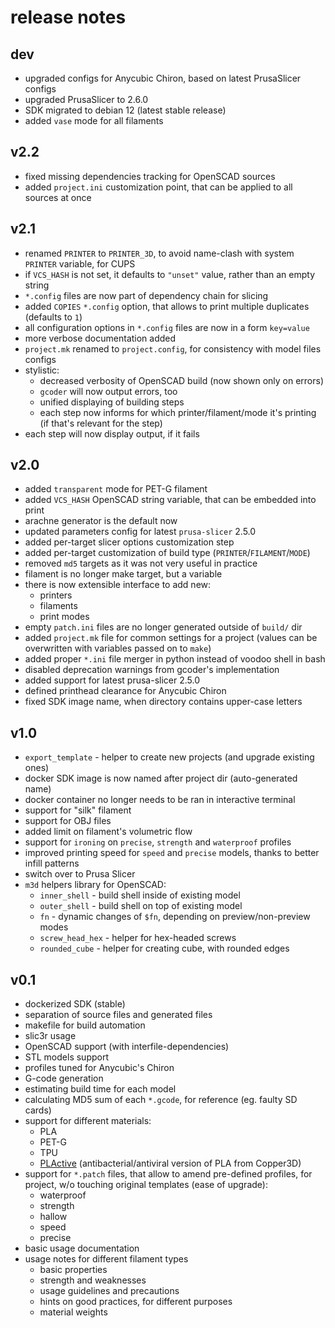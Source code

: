 # release notes

## dev
* upgraded configs for Anycubic Chiron, based on latest PrusaSlicer configs
* upgraded PrusaSlicer to 2.6.0
* SDK migrated to debian 12 (latest stable release)
* added `vase` mode for all filaments

## v2.2
* fixed missing dependencies tracking for OpenSCAD sources
* added `project.ini` customization point, that can be applied to all sources at once

## v2.1
* renamed `PRINTER` to `PRINTER_3D`, to avoid name-clash with system `PRINTER` variable, for CUPS
* if `VCS_HASH` is not set, it defaults to `"unset"` value, rather than an empty string
* `*.config` files are now part of dependency chain for slicing
* added `COPIES` `*.config` option, that allows to print multiple duplicates (defaults to `1`)
* all configuration options in `*.config` files are now in a form `key=value`
* more verbose documentation added
* `project.mk` renamed to `project.config`, for consistency with model files configs
* stylistic:
  - decreased verbosity of OpenSCAD build (now shown only on errors)
  - `gcoder` will now output errors, too
  - unified displaying of building steps
  - each step now informs for which printer/filament/mode it's printing (if that's relevant for the step)
* each step will now display output, if it fails


## v2.0
* added `transparent` mode for PET-G filament
* added `VCS_HASH` OpenSCAD string variable, that can be embedded into print
* arachne generator is the default now
* updated parameters config for latest `prusa-slicer` 2.5.0
* added per-target slicer options customization step
* added per-target customization of build type (`PRINTER`/`FILAMENT`/`MODE`)
* removed `md5` targets as it was not very useful in practice
* filament is no longer make target, but a variable
* there is now extensible interface to add new:
  - printers
  - filaments
  - print modes
* empty `patch.ini` files are no longer generated outside of `build/` dir
* added `project.mk` file for common settings for a project (values can be overwritten with variables passed on to `make`)
* added proper `*.ini` file merger in python instead of voodoo shell in bash
* disabled deprecation warnings from gcoder's implementation
* added support for latest prusa-slicer 2.5.0
* defined printhead clearance for Anycubic Chiron
* fixed SDK image name, when directory contains upper-case letters


## v1.0
* `export_template` - helper to create new projects (and upgrade existing ones)
* docker SDK image is now named after project dir (auto-generated name)
* docker container no longer needs to be ran in interactive terminal
* support for "silk" filament
* support for OBJ files
* added limit on filament's volumetric flow
* support for `ironing` on `precise`, `strength` and `waterproof` profiles
* improved printing speed for `speed` and `precise` models, thanks to better infill patterns
* switch over to Prusa Slicer
* `m3d` helpers library for OpenSCAD:
  - `inner_shell` - build shell inside of existing model
  - `outer_shell` - build shell on top of existing model
  - `fn` - dynamic changes of `$fn`, depending on preview/non-preview modes
  - `screw_head_hex` - helper for hex-headed screws
  - `rounded_cube` - helper for creating cube, with rounded edges


## v0.1
* dockerized SDK (stable)
* separation of source files and generated files
* makefile for build automation
* slic3r usage
* OpenSCAD support (with interfile-dependencies)
* STL models support
* profiles tuned for Anycubic's Chiron
* G-code generation
* estimating build time for each model
* calculating MD5 sum of each `*.gcode`, for reference (eg. faulty SD cards)
* support for different materials:
  - PLA
  - PET-G
  - TPU
  - [PLActive](https://copper3d.com/collections/plactive) (antibacterial/antiviral version of PLA from Copper3D)
* support for `*.patch` files, that allow to amend pre-defined profiles, for project, w/o touching original templates (ease of upgrade):
  - waterproof
  - strength
  - hallow
  - speed
  - precise
* basic usage documentation
* usage notes for different filament types
  - basic properties
  - strength and weaknesses
  - usage guidelines and precautions
  - hints on good practices, for different purposes
  - material weights
